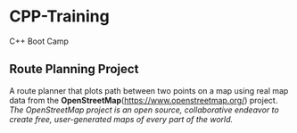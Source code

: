 # CPP-Training
C++ Boot Camp

## Route Planning Project
A route planner that plots path between two points on a map using real map data from the **OpenStreetMap**(https://www.openstreetmap.org/) project.  
*The OpenStreetMap project is an open source, collaborative endeavor to create free, user-generated maps of every part of the world.*

